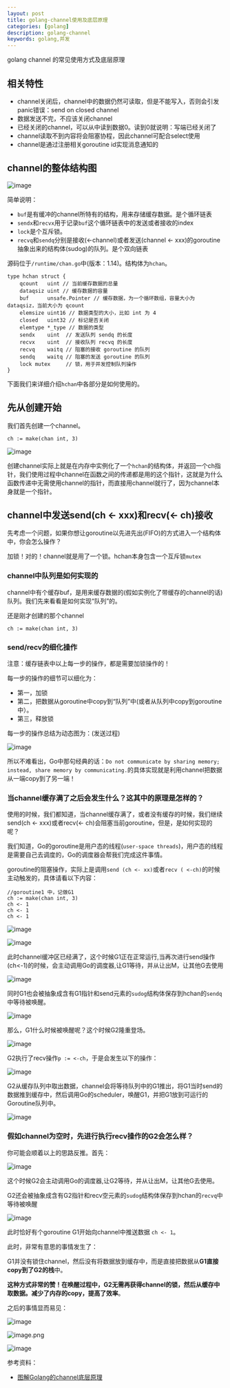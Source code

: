 ```yaml
---
layout: post
title: golang-channel使用及底层原理
categories: [golang]
description: golang-channel
keywords: golang,并发
---
```


golang  channel 的常见使用方式及底层原理

## 相关特性

- channel关闭后，channel中的数据仍然可读取，但是不能写入，否则会引发panic错误：send on closed channel
- 数据发送不完，不应该关闭channel
- 已经关闭的channel，可以从中读到数据0。读到0就说明：写端已经关闭了
- channel读取不到内容将会阻塞协程，因此channel可配合select使用
- channel是通过注册相关goroutine id实现消息通知的



## channel的整体结构图

![image](https://raw.githubusercontent.com/Taoey/Taoey.github.io/master/_posts/greatArticle/2021-2-4-golang_channel.assets/hchan.png)

简单说明：

- `buf`是有缓冲的channel所特有的结构，用来存储缓存数据。是个循环链表
- `sendx`和`recvx`用于记录`buf`这个循环链表中的发送或者接收的index
- `lock`是个互斥锁。
- `recvq`和`sendq`分别是接收(<-channel)或者发送(channel <- xxx)的goroutine抽象出来的结构体(sudog)的队列。是个双向链表

源码位于`/runtime/chan.go`中(版本：1.14)。结构体为`hchan`。



```
type hchan struct {
    qcount   uint // 当前缓存数据的总量  
    dataqsiz uint // 缓存数据的容量      
    buf      unsafe.Pointer // 缓存数据，为一个循环数组，容量大小为 dataqsiz，当前大小为 qcount
    elemsize uint16 // 数据类型的大小，比如 int 为 4
    closed   uint32 // 标记是否关闭
    elemtype *_type // 数据的类型
    sendx    uint  // 发送队列 sendq 的长度
    recvx    uint  // 接收队列 recvq 的长度
    recvq    waitq // 阻塞的接收 goroutine 的队列
    sendq    waitq // 阻塞的发送 goroutine 的队列
    lock mutex     // 锁，用于并发控制队列操作
}
```



下面我们来详细介绍`hchan`中各部分是如何使用的。

## 先从创建开始

我们首先创建一个channel。

```
ch := make(chan int, 3)
```

![image](https://raw.githubusercontent.com/Taoey/Taoey.github.io/master/_posts/greatArticle/2021-2-4-golang_channel.assets/hchan1.png)

创建channel实际上就是在内存中实例化了一个`hchan`的结构体，并返回一个ch指针，我们使用过程中channel在函数之间的传递都是用的这个指针，这就是为什么函数传递中无需使用channel的指针，而直接用channel就行了，因为channel本身就是一个指针。

## channel中发送send(ch <- xxx)和recv(<- ch)接收

先考虑一个问题，如果你想让goroutine以先进先出(FIFO)的方式进入一个结构体中，你会怎么操作？

加锁！对的！channel就是用了一个锁。hchan本身包含一个互斥锁`mutex`

### channel中队列是如何实现的

channel中有个缓存buf，是用来缓存数据的(假如实例化了带缓存的channel的话)队列。我们先来看看是如何实现“队列”的。

还是刚才创建的那个channel

```
ch := make(chan int, 3)
```



### send/recv的细化操作

注意：缓存链表中以上每一步的操作，都是需要加锁操作的！

每一步的操作的细节可以细化为：

- 第一，加锁
- 第二，把数据从goroutine中copy到“队列”中(或者从队列中copy到goroutine中）。
- 第三，释放锁

每一步的操作总结为动态图为：(发送过程)

![image](https://raw.githubusercontent.com/Taoey/Taoey.github.io/master/_posts/greatArticle/2021-2-4-golang_channel.assets/send_single.gif)

所以不难看出，Go中那句经典的话：`Do not communicate by sharing memory; instead, share memory by communicating.`的具体实现就是利用channel把数据从一端copy到了另一端！



### 当channel缓存满了之后会发生什么？这其中的原理是怎样的？

使用的时候，我们都知道，当channel缓存满了，或者没有缓存的时候，我们继续send(ch <- xxx)或者recv(<- ch)会阻塞当前goroutine，但是，是如何实现的呢？

我们知道，Go的goroutine是用户态的线程(`user-space threads`)，用户态的线程是需要自己去调度的，Go的调度器会帮我们完成这件事情。



goroutine的阻塞操作，实际上是调用`send (ch <- xx)`或者`recv ( <-ch)`的时候主动触发的，具体请看以下内容：

```
//goroutine1 中，记做G1
ch := make(chan int, 3)
ch <- 1
ch <- 1
ch <- 1
```

![image](https://raw.githubusercontent.com/Taoey/Taoey.github.io/master/_posts/greatArticle/2021-2-4-golang_channel.assets/hchan_block.png)

![image](https://raw.githubusercontent.com/Taoey/Taoey.github.io/master/_posts/greatArticle/2021-2-4-golang_channel.assets/hchan_block1.png)

此时channel缓冲区已经满了，这个时候G1正在正常运行,当再次进行send操作(ch<-1)的时候，会主动调用Go的调度器,让G1等待，并从让出M，让其他G去使用

![image](https://raw.githubusercontent.com/Taoey/Taoey.github.io/master/_posts/greatArticle/2021-2-4-golang_channel.assets/hchan_block2.png)

同时G1也会被抽象成含有G1指针和send元素的`sudog`结构体保存到hchan的`sendq`中等待被唤醒。

![image](https://raw.githubusercontent.com/Taoey/Taoey.github.io/master/_posts/greatArticle/2021-2-4-golang_channel.assets/hchan_blok3.gif)

那么，G1什么时候被唤醒呢？这个时候G2隆重登场。

![image](https://raw.githubusercontent.com/Taoey/Taoey.github.io/master/_posts/greatArticle/2021-2-4-golang_channel.assets/hchan_block4.png)

G2执行了recv操作`p := <-ch`，于是会发生以下的操作：

![image](https://raw.githubusercontent.com/Taoey/Taoey.github.io/master/_posts/greatArticle/2021-2-4-golang_channel.assets/hchan_block5.gif)

G2从缓存队列中取出数据，channel会将等待队列中的G1推出，将G1当时send的数据推到缓存中，然后调用Go的scheduler，唤醒G1，并把G1放到可运行的Goroutine队列中。

![image](https://raw.githubusercontent.com/Taoey/Taoey.github.io/master/_posts/greatArticle/2021-2-4-golang_channel.assets/hchan_block6.gif)

### 假如channel为空时，先进行执行recv操作的G2会怎么样？

你可能会顺着以上的思路反推。首先：

![image](https://raw.githubusercontent.com/Taoey/Taoey.github.io/master/_posts/greatArticle/2021-2-4-golang_channel.assets/hchan_block7_1.png)

这个时候G2会主动调用Go的调度器,让G2等待，并从让出M，让其他G去使用。

G2还会被抽象成含有G2指针和recv空元素的`sudog`结构体保存到hchan的`recvq`中等待被唤醒

![image](https://raw.githubusercontent.com/Taoey/Taoey.github.io/master/_posts/greatArticle/2021-2-4-golang_channel.assets/hchan_block7.gif)

此时恰好有个goroutine G1开始向channel中推送数据 `ch <- 1`。

此时，非常有意思的事情发生了：



G1并没有锁住channel，然后没有将数据放到缓存中，而是直接把数据从**G1直接copy到了G2的栈**中。

**这种方式非常的赞！在唤醒过程中，G2无需再获得channel的锁，然后从缓存中取数据。减少了内存的copy，提高了效率**。

之后的事情显而易见：

![image](https://raw.githubusercontent.com/Taoey/Taoey.github.io/master/_posts/greatArticle/2021-2-4-golang_channel.assets/hchan_block8.gif)

![image.png](https://raw.githubusercontent.com/Taoey/Taoey.github.io/master/_posts/greatArticle/2021-2-4-golang_channel.assets/image.png)



![image](https://raw.githubusercontent.com/Taoey/Taoey.github.io/master/_posts/greatArticle/2021-2-4-golang_channel.assets/hchan_block9.gif)





参考资料：

- [图解Golang的channel底层原理](https://studygolang.com/articles/20714)